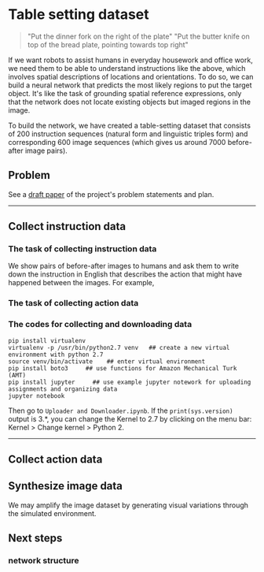# Table setting dataset

> "Put the dinner fork on the right of the plate"
> "Put the butter knife on top of the bread plate, pointing towards top right"

If we want robots to assist humans in everyday housework and office work, we need them to be able to understand instructions like the above, which involves spatial descriptions of locations and orientations. To do so, we can build a neural network that predicts the most likely regions to put the target object. It's like the task of grounding spatial reference expressions, only that the network does not locate existing objects but imaged regions in the image.

To build the network, we have created a table-setting dataset that consists of 200 instruction sequences (natural form and linguistic triples form) and corresponding 600 image sequences (which gives us around 7000 before-after image pairs).



## Problem

See a [draft paper](https://github.com/AdaCompNUS/table-setting-dataset/blob/master/paper-draft/main.pdf) of the project's problem statements and plan.



---

## Collect instruction data

### The task of collecting instruction data

We show pairs of before-after images to humans and ask them to write down the instruction in English that describes the action that might have happened between the images. For example,



### The task of collecting action data


### The codes for collecting and downloading data

```
pip install virtualenv
virtualenv -p /usr/bin/python2.7 venv   ## create a new virtual environment with python 2.7
source venv/bin/activate    ## enter virtual environment
pip install boto3     ## use functions for Amazon Mechanical Turk (AMT)
pip install jupyter     ## use example jupyter notework for uploading assignments and organizing data
jupyter notebook
```

Then go to `Uploader and Downloader.ipynb`. If the `print(sys.version)` output is 3.*, you can change the Kernel to 2.7 by clicking on the menu bar: Kernel > Change kernel > Python 2.



---




## Collect action data


## Synthesize image data

We may amplify the image dataset by generating visual variations through the simulated environment.

## Next steps

### network structure
